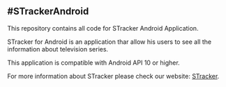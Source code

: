 #STrackerAndroid
---

This repository contains all code for STracker Android Application. 

STracker for Android is an application thar allow his users to see all the information about television series.

This application is compatible with Android API 10 or higher.

For more information about STracker please check our website: [STracker](http://stracker.apphb.com).